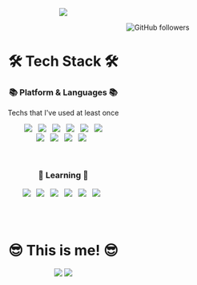 <p align="center"><img src="https://capsule-render.vercel.app/api?type=waving&color=random&height=200&section=header&text=Ji-Un-Gil&fontSize=90" align=center></p>
<p align="right"><img alt="GitHub followers" src="https://img.shields.io/github/followers/Ji-Un-Gil?style=social"></p>

<h1 align="center"><b>🛠 Tech Stack 🛠</b></h1>
<h3 align="center">📚 Platform & Languages 📚</h3>
<p align="center">Techs that I've used at least once</p>
<p align="center">
<img src="https://img.shields.io/badge/Python-3776AB?style=plastic&logo=Python&logoColor=white"/></a> &nbsp
<img src="https://img.shields.io/badge/C++-00599C?style=plastic&logo=c%2B%2B&logoColor=white"/></a> &nbsp 
<img src="https://img.shields.io/badge/HTML5-E34F26?style=plastic&logo=HTML5&logoColor=white"/></a> &nbsp
<img src="https://img.shields.io/badge/JavaScript-F7DF1E?style=plastic&logo=JavaScript&logoColor=white"/></a> &nbsp
<img src="https://img.shields.io/badge/Node.js-339933?style=plastic&logo=Node.js&logoColor=white"/></a> &nbsp
<img src="https://img.shields.io/badge/Amazon AWS-232F3E?style=plastic&logo=Amazon%20AWS&logoColor=white"/></a><br/>
<img src="https://img.shields.io/badge/Oracle-F80000?style=plastic&logo=oracle&logoColor=white"></a> &nbsp
<img src="https://img.shields.io/badge/GitHub-181717?style=plastic&logo=github&logoColor=white"></a> &nbsp
<img src="https://img.shields.io/badge/CSS3-1572B6?style=plastic&logo=css3&logoColor=white"></a> &nbsp
<img src="https://img.shields.io/badge/C-A8B9CC?style=plastic&logo=C&logoColor=white"></a> &nbsp
</p><br/>

<h3 align="center"><b>🏫 Learning 🏫</b></h3>
<p align="center">
<img src="https://img.shields.io/badge/Java-007396?style=plastic&logo=Java&logoColor=white"/></a> &nbsp
<img src="https://img.shields.io/badge/Spring-6DB33F?style=plastic&logo=spring&logoColor=white"></a> &nbsp
<img src="https://img.shields.io/badge/Linux-FCC624?style=plastic&logo=Linux&logoColor=white"></a> &nbsp
<img src="https://img.shields.io/badge/Apache-D22128?style=plastic&logo=Apache&logoColor=white"></a> &nbsp
<img src="https://img.shields.io/badge/php-777BB4?style=plastic&logo=PHP&logoColor=white"></a> &nbsp
<img src="https://img.shields.io/badge/MySQL-4479A1?style=plastic&logo=MySQL&logoColor=white"></a> &nbsp
</p><br/><br/>

<h1 align="center"><b>😎 This is me! 😎</b></h1>
<p align="center">
<img src="https://github-readme-stats.vercel.app/api/top-langs/?username=Ji-Un-Gil&langs_count=8"/>
<img src="https://github-readme-stats.vercel.app/api?username=Ji-Un-Gil&show_icons=true&theme=codeSTACKr"/>
</p>
